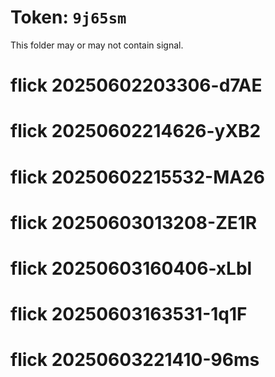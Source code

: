 # Token: `9j65sm`

This folder may or may not contain signal.
# flick 20250602203306-d7AE
# flick 20250602214626-yXB2
# flick 20250602215532-MA26
# flick 20250603013208-ZE1R
# flick 20250603160406-xLbl
# flick 20250603163531-1q1F
# flick 20250603221410-96ms

